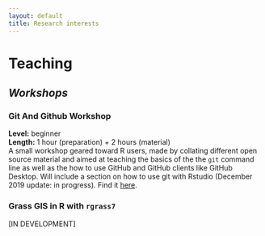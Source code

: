 ```yaml
---
layout: default
title: Research interests
---
```


# Teaching

## *Workshops*

### Git And Github Workshop
**Level:** beginner  
**Length:** 1 hour (preparation) + 2 hours (material)  
A small workshop geared toward R users, made by collating different open source material and aimed at teaching the basics of the the `git` command line as well as the how to use GitHub and GitHub clients like GitHub Desktop. Will include a section on how to use git with Rstudio (December 2019 update: in progress).
Find it [here](https://vlucet.github.io/git-and-github-with-r-workshop/).

### Grass GIS in R with `rgrass7`

[IN DEVELOPMENT]
